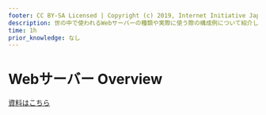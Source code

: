 ```yaml
---
footer: CC BY-SA Licensed | Copyright (c) 2019, Internet Initiative Japan Inc.
description: 世の中で使われるWebサーバーの種類や実際に使う際の構成例について紹介します
time: 1h
prior_knowledge: なし
---
```


<header-table/>

# Webサーバー Overview

[資料はこちら](/bootcamp/webserver-overview.pdf)

<credit-footer/>
